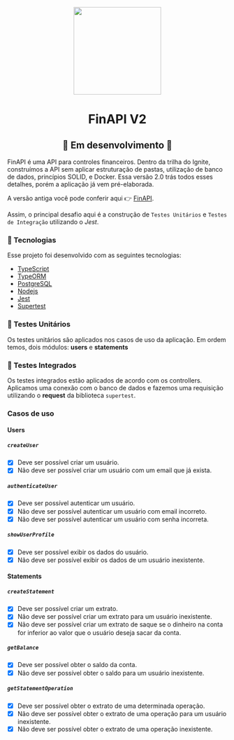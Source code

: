 <p align="center">
  <img src="https://static.vecteezy.com/system/resources/previews/012/598/212/original/currency-coin-cartoon-png.png" width="200">
</p>

<h1 align="center">FinAPI V2</h1>

 <h2 align="center">🚧 Em desenvolvimento 🚧</h2>

FinAPI é uma API para controles financeiros. Dentro da trilha do Ignite, construímos a API sem aplicar estruturação de pastas, utilização de banco de dados, princípios SOLID, e Docker. Essa versão 2.0 trás todos esses detalhes, porém a aplicação já vem pré-elaborada.

A versão antiga você pode conferir aqui 👉 [FinAPI](https://github.com/Gabriek0/finAPI).

Assim, o principal desafio aqui é a construção de `Testes Unitários` e `Testes de Integração` utilizando o _Jest_.

### :nut_and_bolt: Tecnologias

Esse projeto foi desenvolvido com as seguintes tecnologias:

- [TypeScript][typescript]
- [TypeORM][typeorm]
- [PostgreSQL][postgresql]
- [Nodejs][nodejs]
- [Jest][jest]
- [Supertest][supertest]

[typescript]: https://www.typescriptlang.org/
[nodejs]: https://nodejs.org/en/
[postgresql]: https://www.postgresql.org/
[typeorm]: https://typeorm.io/
[jest]: https://jestjs.io/
[supertest]: https://www.npmjs.com/package/supertest

### 🧪 Testes Unitários

Os testes unitários são aplicados nos casos de uso da aplicação. Em ordem temos, dois módulos: **users** e **statements**

### 🧪 Testes Integrados

Os testes integrados estão aplicados de acordo com os controllers. Aplicamos uma conexão com o banco de dados e fazemos uma requisição utilizando o **request** da biblioteca `supertest`.

### Casos de uso

#### Users

##### `createUser`

- [x] Deve ser possível criar um usuário.
- [x] Não deve ser possível criar um usuário com um email que já exista.

##### `authenticateUser`

- [x] Deve ser possível autenticar um usuário.
- [x] Não deve ser possível autenticar um usuário com email incorreto.
- [x] Não deve ser possível autenticar um usuário com senha incorreta.

##### `showUserProfile`

- [x] Deve ser possível exibir os dados do usuário.
- [x] Não deve ser possível exibir os dados de um usuário inexistente.

#### Statements

##### `createStatement`

- [x] Deve ser possível criar um extrato.
- [x] Não deve ser possível criar um extrato para um usuário inexistente.
- [x] Não deve ser possível criar um extrato de saque se o dinheiro na conta for inferior ao valor que o usuário deseja sacar da conta.

##### `getBalance`

- [x] Deve ser possível obter o saldo da conta.
- [x] Não deve ser possível obter o saldo para um usuário inexistente.

##### `getStatementOperation`

- [x] Deve ser possível obter o extrato de uma determinada operação.
- [x] Não deve ser possível obter o extrato de uma operação para um usuário inexistente.
- [x] Não deve ser possível obter o extrato de uma operação inexistente.
